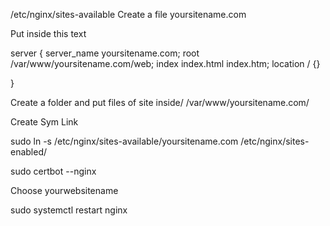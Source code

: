 /etc/nginx/sites-available
Create a file yoursitename.com

Put inside this text



server {
server_name yoursitename.com;
root /var/www/yoursitename.com/web;
index index.html index.htm;
location / {}

}


Create a folder and put files of site inside/
/var/www/yoursitename.com/


Create Sym Link

sudo ln -s /etc/nginx/sites-available/yoursitename.com /etc/nginx/sites-enabled/


sudo certbot --nginx

Choose yourwebsitename 

sudo systemctl restart nginx
